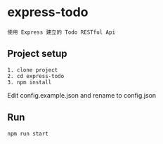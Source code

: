 # express-todo
```
使用 Express 建立的 Todo RESTful Api
```

## Project setup
```
1. clone project
2. cd express-todo
3. npm install
```
Edit config.example.json and rename to config.json


## Run
```
npm run start
```
